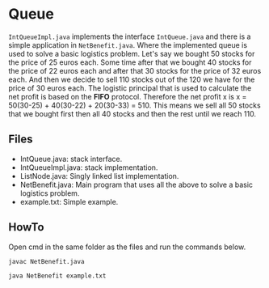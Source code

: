 # Queue

`IntQueueImpl.java` implements the interface `IntQueue.java` and there is a simple application in `NetBenefit.java`. Where the implemented queue is used to solve a basic logistics problem. Let's say we bought 50 stocks for the price of 25 euros each. Some time after that we bought 40 stocks for the price of 22 euros each and after that 30 stocks for the price of 32 euros each. And then we decide to sell 110 stocks out of the 120 we have for the price of 30 euros each. The logistic principal that is used to calculate the net profit is based on the **FIFO** protocol. Therefore the net profit x is x = 50(30-25) + 40(30-22) + 20(30-33) = 510. This means we sell all 50 stocks that we bought first then all 40 stocks and then the rest until we reach 110.


## Files

* IntQueue.java: stack interface.
* IntQueueImpl.java: stack implementation.
* ListNode.java: Singly linked list implementation.
* NetBenefit.java: Main program that uses all the above to solve a basic logistics problem.
* example.txt: Simple example.

## HowTo

Open cmd in the same folder as the files and run the commands below.

`javac NetBenefit.java`

`java NetBenefit example.txt`
